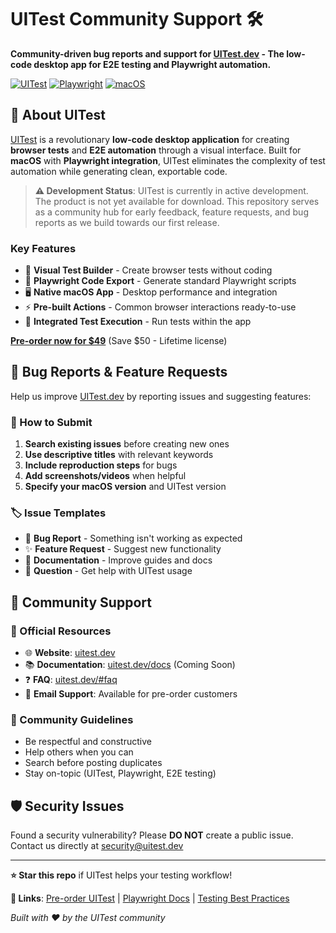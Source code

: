 # UITest Community Support 🛠️

**Community-driven bug reports and support for [UITest.dev](https://uitest.dev) - The low-code desktop app for E2E testing and Playwright automation.**

[![UITest](https://img.shields.io/badge/UITest-Pre--Order%20Now-blue?style=for-the-badge)](https://uitest.dev)
[![Playwright](https://img.shields.io/badge/Playwright-Testing-green?style=flat)](https://playwright.dev)
[![macOS](https://img.shields.io/badge/macOS-Ready-lightgrey?style=flat)](https://uitest.dev)

## 🚀 About UITest

[UITest](https://uitest.dev) is a revolutionary **low-code desktop application** for creating **browser tests** and **E2E automation** through a visual interface. Built for **macOS** with **Playwright integration**, UITest eliminates the complexity of test automation while generating clean, exportable code.

> **⚠️ Development Status**: UITest is currently in active development. The product is not yet available for download. This repository serves as a community hub for early feedback, feature requests, and bug reports as we build towards our first release.

### Key Features
- 🎯 **Visual Test Builder** - Create browser tests without coding
- 🔧 **Playwright Code Export** - Generate standard Playwright scripts
- 🖥️ **Native macOS App** - Desktop performance and integration
- ⚡ **Pre-built Actions** - Common browser interactions ready-to-use
- 🔄 **Integrated Test Execution** - Run tests within the app

**[Pre-order now for $49](https://uitest.dev)** (Save $50 - Lifetime license)

## 🐛 Bug Reports & Feature Requests

Help us improve [UITest.dev](https://uitest.dev) by reporting issues and suggesting features:

### 📝 How to Submit
1. **Search existing issues** before creating new ones
2. **Use descriptive titles** with relevant keywords
3. **Include reproduction steps** for bugs
4. **Add screenshots/videos** when helpful
5. **Specify your macOS version** and UITest version

### 🏷️ Issue Templates
- 🐛 **Bug Report** - Something isn't working as expected
- ✨ **Feature Request** - Suggest new functionality
- 📖 **Documentation** - Improve guides and docs
- 🤔 **Question** - Get help with UITest usage

## 💬 Community Support

### 🔗 Official Resources
- 🌐 **Website**: [uitest.dev](https://uitest.dev)
- 📚 **Documentation**: [uitest.dev/docs](https://uitest.dev) (Coming Soon)
- ❓ **FAQ**: [uitest.dev/#faq](https://uitest.dev/#faq)
- 📧 **Email Support**: Available for pre-order customers

### 🤝 Community Guidelines
- Be respectful and constructive
- Help others when you can
- Search before posting duplicates
- Stay on-topic (UITest, Playwright, E2E testing)

## 🛡️ Security Issues

Found a security vulnerability? Please **DO NOT** create a public issue. Contact us directly at security@uitest.dev

---

**⭐ Star this repo** if UITest helps your testing workflow!

**🔗 Links**: [Pre-order UITest](https://uitest.dev) | [Playwright Docs](https://playwright.dev) | [Testing Best Practices](https://uitest.dev)

*Built with ❤️ by the UITest community*
